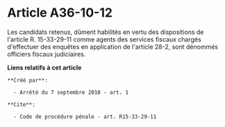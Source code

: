 # Article A36-10-12

Les candidats retenus, dûment habilités en vertu des dispositions de l'article R. 15-33-29-11 comme agents des services
fiscaux chargés d'effectuer des enquêtes en application de l'article 28-2, sont dénommés officiers fiscaux judiciaires.

**Liens relatifs à cet article**

	**Créé par**:

	  - Arrêté du 7 septembre 2010 - art. 1

	**Cite**:

	  - Code de procédure pénale - art. R15-33-29-11
